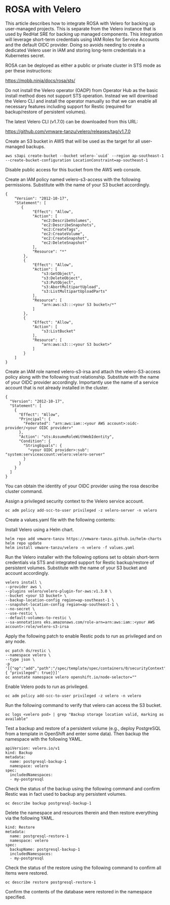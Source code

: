 # ROSA with Velero

This article describes how to integrate ROSA with Velero for backing up user-managed projects. This is separate from the Velero instance that is used by RedHat SRE for backing up managed components. This integration will leverage short-term credentials using IAM Roles for Service Accounts and the default OIDC provider. Doing so avoids needing to create a dedicated Velero user in IAM and storing long-term credentials in a Kubernetes secret.

ROSA can be deployed as either a public or private cluster in STS mode as per these instructions:

https://mobb.ninja/docs/rosa/sts/

Do not install the Velero operator (OADP) from Operator Hub as the basic install method does not support STS operation. Instead we will download the Velero CLI and install the operator manually so that we can enable all necessary features including support for Restic (required for backup/restore of persistent volumes).

The latest Velero CLI (v1.7.0) can be downloaded from this URL:

https://github.com/vmware-tanzu/velero/releases/tag/v1.7.0

Create an S3 bucket in AWS that will be used as the target for all user-managed backups.

	aws s3api create-bucket --bucket velero-`uuid` --region ap-southeast-1 --create-bucket-configuration LocationConstraint=ap-southeast-1

Disable public access for this bucket from the AWS web console.

Create an IAM policy named velero-s3-access with the following permissions. Substitute with the name of your S3 bucket accordingly.

	{
	    "Version": "2012-10-17",
	    "Statement": [
	       {
	            "Effect": "Allow",
	            "Action": [
	                "ec2:DescribeVolumes",
	                "ec2:DescribeSnapshots",
	                "ec2:CreateTags",
	                "ec2:CreateVolume",
	                "ec2:CreateSnapshot",
	                "ec2:DeleteSnapshot"
	            ],
	            "Resource": "*"
	        },			
	        {
	            "Effect": "Allow",
	            "Action": [
	                "s3:GetObject",
	                "s3:DeleteObject",
	                "s3:PutObject",
	                "s3:AbortMultipartUpload",
	                "s3:ListMultipartUploadParts"
	            ],
	            "Resource": [
	                "arn:aws:s3:::<your S3 bucket>/*"
	            ]
	        },
	        {
	            "Effect": "Allow",
	            "Action": [
	                "s3:ListBucket"
	            ],
	            "Resource": [
	                "arn:aws:s3:::<your S3 bucket>"
	            ]
	        }
	    ]
	}

Create an IAM role named velero-s3-irsa and attach the velero-S3-access policy along with the following trust relationship. Substitute with the name of your OIDC provider accordingly. Importantly use the name of a service account that is not already installed in the cluster.

	{
	  "Version": "2012-10-17",
	  "Statement": [
	    {
	      "Effect": "Allow",
	      "Principal": {
	        "Federated": "arn:aws:iam::<your AWS account>:oidc-provider/<your OIDC provider>"
	      },
	      "Action": "sts:AssumeRoleWithWebIdentity",
	      "Condition": {
	        "StringEquals": {
	          "<your OIDC provider>:sub": "system:serviceaccount:velero:velero-server"
	        }
	      }
	    }
	  ]
	}

You can obtain the identity of your OIDC provider using the rosa describe cluster command.

Assign a privileged security context to the Velero service account.

	oc adm policy add-scc-to-user privileged -z velero-server -n velero

Create a values.yaml file with the following contents:



Install Velero using a Helm chart.

	helm repo add vmware-tanzu https://vmware-tanzu.github.io/helm-charts
	helm repo update
	helm install vmware-tanzu/velero -n velero -f values.yaml
	

Run the Velero installer with the following options set to obtain short-term credentials via STS and integrated support for Restic backup/restore of persistent volumes. Substitute with the name of your S3 bucket and account accordingly.

	velero install \
	--provider aws \
	--plugins velero/velero-plugin-for-aws:v1.3.0 \
	--bucket <your S3 bucket> \
	--backup-location-config region=ap-southeast-1 \
	--snapshot-location-config region=ap-southeast-1 \
	--no-secret \
	--use-restic \
	--default-volumes-to-restic \
	--sa-annotations eks.amazonaws.com/role-arn=arn:aws:iam::<your AWS account>:role/velero-s3-irsa

Apply the following patch to enable Restic pods to run as privileged and on any node.

	oc patch ds/restic \
  	--namespace velero \
  	--type json \
  	-p '[{"op":"add","path":"/spec/template/spec/containers/0/securityContext","value": { "privileged": true}}]'
	oc annotate namespace velero openshift.io/node-selector=""

Enable Velero pods to run as privileged.
	
	oc adm policy add-scc-to-user privileged -z velero -n velero

Run the following command to verify that velero can access the S3 bucket.

	oc logs <velero pod> | grep "Backup storage location valid, marking as available"

Test a backup and restore of a persistent volume (e.g., deploy PostgreSQL from a template in OpenShift and enter some data). Then backup the namespace with the following YAML.

	apiVersion: velero.io/v1
	kind: Backup
	metadata:
	  name: postgresql-backup-1
	  namespace: velero
	spec:
	  includedNamespaces:
	  - my-postgresql

Check the status of the backup using the following command and confirm Restic was in fact used to backup any persistent volumes.

	oc describe backup postgresql-backup-1

Delete the namespace and resources therein and then restore everything via the following YAML.

	kind: Restore
	metadata:
	  name: postgresql-restore-1
	  namespace: velero
	spec:
	  backupName: postgresql-backup-1
	  includedNamespaces:
	  - my-postgresql

Check the status of the restore using the following command to confirm all items were restored.

	oc describe restore postgresql-restore-1

Confirm the contents of the database were restored in the namespace specified.











